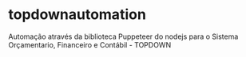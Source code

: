 # topdownautomation
Automação através da biblioteca Puppeteer do nodejs para o Sistema Orçamentario, Financeiro e Contábil - TOPDOWN
